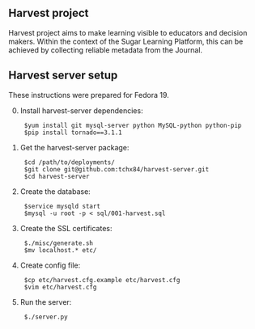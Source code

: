 ## Harvest project
Harvest project aims to make learning visible to educators and decision makers.
Within the context of the Sugar Learning Platform, this can be achieved by
collecting reliable metadata from the Journal.

## Harvest server setup
These instructions were prepared for Fedora 19.

0. Install harvest-server dependencies:

        $yum install git mysql-server python MySQL-python python-pip
        $pip install tornado==3.1.1

1. Get the harvest-server package:

        $cd /path/to/deployments/
        $git clone git@github.com:tchx84/harvest-server.git
        $cd harvest-server

2. Create the database:

        $service mysqld start
        $mysql -u root -p < sql/001-harvest.sql

3. Create the SSL certificates:

        $./misc/generate.sh
        $mv localhost.* etc/

4. Create config file:

        $cp etc/harvest.cfg.example etc/harvest.cfg
        $vim etc/harvest.cfg

6. Run the server:

        $./server.py
